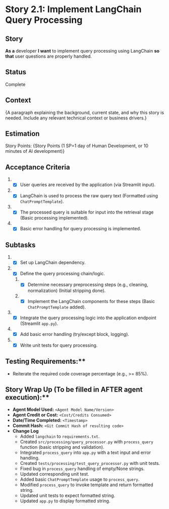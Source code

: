 # Story 2.1: Implement LangChain Query Processing

## Story

**As a** developer
**I want** to implement query processing using LangChain
**so that** user questions are properly handled.

## Status

Complete

## Context

{A paragraph explaining the background, current state, and why this story is needed. Include any relevant technical context or business drivers.}

## Estimation

Story Points: {Story Points (1 SP=1 day of Human Development, or 10 minutes of AI development)}

## Acceptance Criteria

1.  - [x] User queries are received by the application (via Streamlit input).
2.  - [x] LangChain is used to process the raw query text (Formatted using `ChatPromptTemplate`).
3.  - [x] The processed query is suitable for input into the retrieval stage (Basic processing implemented).
4.  - [x] Basic error handling for query processing is implemented.

## Subtasks

1.  - [x] Set up LangChain dependency.
2.  - [x] Define the query processing chain/logic.
    1.  - [x] Determine necessary preprocessing steps (e.g., cleaning, normalization) (Initial stripping done).
    2.  - [x] Implement the LangChain components for these steps (Basic `ChatPromptTemplate` added).
3.  - [x] Integrate the query processing logic into the application endpoint (Streamlit `app.py`).
4.  - [x] Add basic error handling (try/except block, logging).
5.  - [x] Write unit tests for query processing.

## Testing Requirements:**

- Reiterate the required code coverage percentage (e.g., >= 85%).

## Story Wrap Up (To be filled in AFTER agent execution):**

- **Agent Model Used:** `<Agent Model Name/Version>`
- **Agent Credit or Cost:** `<Cost/Credits Consumed>`
- **Date/Time Completed:** `<Timestamp>`
- **Commit Hash:** `<Git Commit Hash of resulting code>`
- **Change Log**
  - Added `langchain` to `requirements.txt`.
  - Created `src/processing/query_processor.py` with `process_query` function (basic stripping and validation).
  - Integrated `process_query` into `app.py` with a text input and error handling.
  - Created `tests/processing/test_query_processor.py` with unit tests.
  - Fixed bug in `process_query` handling of empty/None strings.
  - Updated corresponding unit test.
  - Added basic `ChatPromptTemplate` usage to `process_query`.
  - Modified `process_query` to invoke template and return formatted string.
  - Updated unit tests to expect formatted string.
  - Updated `app.py` to display formatted string. 